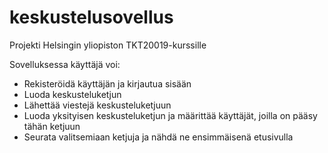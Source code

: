 # keskustelusovellus
Projekti Helsingin yliopiston TKT20019-kurssille

Sovelluksessa käyttäjä voi:
- Rekisteröidä käyttäjän ja kirjautua sisään
- Luoda keskusteluketjun
- Lähettää viestejä keskusteluketjuun
- Luoda yksityisen keskusteluketjun ja määrittää käyttäjät, joilla on pääsy tähän ketjuun
- Seurata valitsemiaan ketjuja ja nähdä ne ensimmäisenä etusivulla
